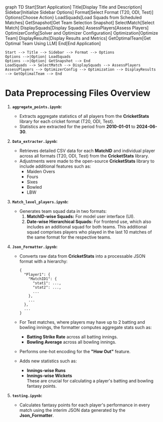 graph TD
Start[Start Application]
Title[Display Title and Description]
Sidebar[Initialize Sidebar Options]
Format[Select Format (T20, ODI, Test)]
Options{Choose Action}
LoadSquads[Load Squads from Scheduled Matches]
GetSnapshot[Get Team Selection Snapshot]
SelectMatch[Select Match]
DisplaySquads[Display Squads]
AssessPlayers[Assess Players]
OptimizerConfig[Solver and Optimizer Configuration]
Optimization[Optimize Team]
DisplayResults[Display Results and Metrics]
GetOptimalTeam[Get Optimal Team Using LLM]
End[End Application]

    Start --> Title --> Sidebar --> Format --> Options
    Options -->|Option| LoadSquads
    Options -->|Option| GetSnapshot --> End
    LoadSquads --> SelectMatch --> DisplaySquads --> AssessPlayers
    AssessPlayers --> OptimizerConfig --> Optimization --> DisplayResults --> GetOptimalTeam --> End

# Data Preprocessing Files Overview

1.  **`aggregate_points.ipynb`:**

    - Extracts aggregate statistics of all players from the **CricketStats** library for each cricket format (T20, ODI, Test).
    - Statistics are extracted for the period from **2010-01-01** to **2024-06-30**.

2.  **`Data_extracter.ipynb`:**

    - Retrieves detailed CSV data for each **MatchID** and individual player across all formats (T20, ODI, Test) from the **CricketStats** library.
    - Adjustments were made to the open-source **CricketStats** library to include additional features such as:
      - Maiden Overs
      - Fours
      - Sixes
      - Bowled
      - LBW

3.  **`Match_level_players.ipynb`:**

    - Generates team squad data in two formats:
      1.  **MatchID-wise Squads:** For model user interface (UI).
      2.  **Date-wise Hierarchical Squads:** For frontend use, which also includes an additional squad for both teams. This additional squad comprises players who played in the last 10 matches of the same format for the respective teams.

4.  **`Json_Formatter.ipynb`:**

    - Converts raw data from **CricketStats** into a processable JSON format with a hierarchy:

      ```
      {
        "Player1": {
          "MatchID1": {
            "stat1": ...,
            "stat2": ...,
            ...
          },
          ...
        },
        ...
      }

      ```

    - For Test matches, where players may have up to 2 batting and bowling innings, the formatter computes aggregate stats such as:
      - **Batting Strike Rate** across all batting innings.
      - **Bowling Average** across all bowling innings.
    - Performs one-hot encoding for the **"How Out"** feature.
    - Adds new statistics such as:
      - **Innings-wise Runs**
      - **Innings-wise Wickets**\
        These are crucial for calculating a player's batting and bowling fantasy points.

5.  **`testing.ipynb`:**

    - Calculates fantasy points for each player's performance in every match using the interim JSON data generated by the **Json_Formatter**.
